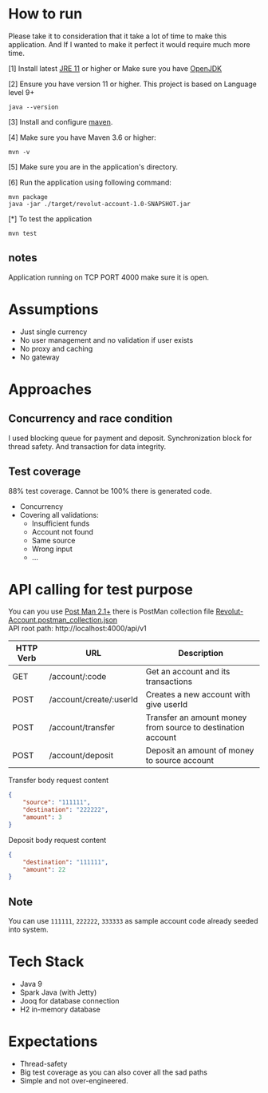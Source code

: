 # How to run
Please take it to consideration that it take a lot of time to make this application. And If I wanted to make it perfect it would require much more time.

[1] Install latest [JRE 11](https://www.oracle.com/technetwork/java/javase/downloads/index.html) or higher or Make sure you have [OpenJDK](https://openjdk.java.net/install/)

[2] Ensure you have version 11 or higher. This project is based on Language level 9+
```` shell script
java --version
````
[3] Install and configure [maven](https://maven.apache.org/).

[4] Make sure you have Maven 3.6 or higher:
```` shell script
mvn -v
```` 
[5] Make sure you are in the application's directory.

[6] Run the application using following command:
```` shell script
mvn package
java -jar ./target/revolut-account-1.0-SNAPSHOT.jar 
```` 

[*] To test the application
```` shell script
mvn test
````

## notes
Application running on TCP PORT 4000 make sure it is open.

# Assumptions
- Just single currency
- No user management and no validation if user exists
- No proxy and caching
- No gateway

# Approaches
## Concurrency and race condition
I used blocking queue for payment and deposit. Synchronization block for thread safety. And transaction for data integrity.
## Test coverage
88% test coverage. Cannot be 100% there is generated code.
- Concurrency
- Covering all validations:
  - Insufficient funds
  - Account not found
  - Same source
  - Wrong input
  - ...

# API calling for test purpose
You can you use [Post Man 2.1+](https://www.getpostman.com/) there is PostMan collection file <a href="Revolut-Account.postman_collection.json">Revolut-Account.postman_collection.json</a>  
API root path: http://localhost:4000/api/v1

| HTTP Verb | URL | Description |
| --------- | --- | ----------- | 
| GET | /account/:code | Get an account and its transactions |
| POST | /account/create/:userId | Creates a new account with give userId
| POST | /account/transfer | Transfer an amount money from source to destination account | 
| POST | /account/deposit | Deposit an amount of money to source account |

Transfer body request content
```` json
{
	"source": "111111",
	"destination": "222222",
	"amount": 3
}
````

Deposit body request content
```` json
{
	"destination": "111111",
	"amount": 22
}
````

## Note
You can use `111111`, `222222`, `333333` as sample account code already seeded into system. 

# Tech Stack
- Java 9
- Spark Java (with Jetty)
- Jooq for database connection
- H2 in-memory database
 
# Expectations
- Thread-safety
- Big test coverage as you can also cover all the sad paths
- Simple and not over-engineered.